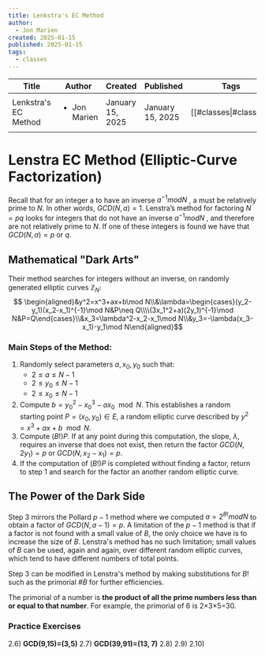 ```yaml
---
title: Lenkstra's EC Method
author:
  - Jon Marien
created: 2025-01-15
published: 2025-01-15
tags:
  - classes
---
```


| Title                | Author                       | Created          | Published        | Tags                   |
| -------------------- | ---------------------------- | ---------------- | ---------------- | ---------------------- |
| Lenkstra's EC Method | <ul><li>Jon Marien</li></ul> | January 15, 2025 | January 15, 2025 | [[#classes\|#classes]] |

# Lenstra EC Method (**Elliptic-Curve Factorization**)
Recall that for an integer a to have an inverse ${a^{−1} mod N}$ , a must be relatively prime to ${N}$. In other words, ${GCD(N, a) = 1}$. Lenstra’s method for factoring ${N = pq}$ looks for integers that do not have an inverse ${a^{−1} mod N}$ , and therefore are not relatively prime to ${N}$. If one of these integers is found we have that ${GCD(N, a) = p}$ or ${q}$.

## Mathematical "Dark Arts"
Their method searches for integers without an inverse, on randomly generated elliptic curves $\mathbb{Z}_N$:
$$ \begin{aligned}&y^2=x^3+ax+b\mod N\\&\lambda=\begin{cases}(y_2-y_1)(x_2-x_1)^{-1}\mod N&P\neq Q\\\\(3x_1^2+a)(2y_1)^{-1}\mod N&P=Q\end{cases}\\&x_3=\lambda^2-x_2-x_1\mod N\\&y_3=-\lambda(x_3-x_1)-y_1\mod N\end{aligned}$$

### Main Steps of the Method:
1. Randomly select parameters $a,x_0,y_0$ such that:
	- $2\leq a\leq N-1$
	- $2\leq y_0\leq N-1$
	- $2\leq x_0\leq N-1$
2. Compute $b=y_0^2-x_0^3-ax_0\mod N$. This establishes a random starting point $P=(x_0,y_0)\in E$, a random elliptic curve described by $y^2=x^3+ax+b\mod N$.
3. Compute ${(B!)P}$. If at any point during this computation, the slope, $\lambda$, requires an inverse that does not exist, then return the factor $GCD(N,2y_1)=p$ or $GCD(N,x_2-x_1)=p$.
4. If the computation of $(B!)P$ is completed without finding a factor, return to step 1 and search for the factor an another random elliptic curve.
## The Power of the Dark Side
Step 3 mirrors the Pollard $p-1$ method where we computed ${a=2^{B!} mod N}$ to obtain a factor of $GCD(N, a-1)=p$. A limitation of the ${p-1}$ method is that if a factor is not found with a small value of $B$, the only choice we have is to increase the size of $B$. Lenstra's method has no such limitation; small values of $B$ can be used, again and again, over different random elliptic curves, which tend to have different numbers of total points.

Step 3 can be modified in Lenstra's method by making substitutions for $B!$ such as the primorial $\#B$ for further efficiencies.

The primorial of a number is **the product of all the prime numbers less than or equal to that number**. For example, the primorial of 6 is 2×3×5=30.

### Practice Exercises
2.6) **GCD(9,15)=(3,5)**
2.7) **GCD(39,91)=(13, 7)**
2.8)
2.9)
2.10)